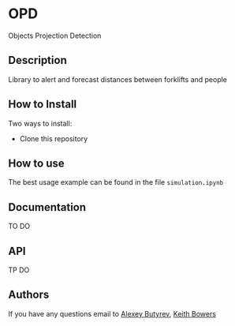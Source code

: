 # OPD
Objects Projection Detection

## Description
Library to alert and forecast distances between forklifts and people


## How to Install

Two ways to install:

- Clone this repository

## How to use

The best usage example can be found in the file `simulation.ipynb`


## Documentation
TO DO

## API
TP DO

## Authors
If you have any questions email to [Alexey Butyrev](butirev@gmail.com), [Keith Bowers](keith@bowersma.com)
